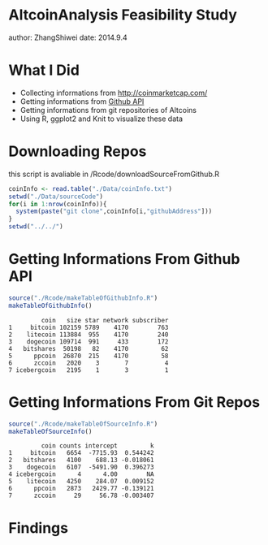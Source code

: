 AltcoinAnalysis Feasibility Study
========================================================
author: ZhangShiwei
date: 2014.9.4

What I Did
========================================================

- Collecting informations from http://coinmarketcap.com/
- Getting informations from <a href="https://github.com/settings/applications/127800">Github API</a>
- Getting informations from git repositories of Altcoins
- Using R, ggplot2 and Knit to visualize these data

Downloading Repos
========================================================

this script is avaliable in /Rcode/downloadSourceFromGithub.R


```r
coinInfo <- read.table("./Data/coinInfo.txt")
setwd("./Data/sourceCode")
for(i in 1:nrow(coinInfo)){
  system(paste("git clone",coinInfo[i,"githubAddress"]))
}
setwd("../../")
```

Getting Informations From Github API
========================================================


```r
source("./Rcode/makeTableOfGithubInfo.R")
makeTableOfGithubInfo()
```


```
         coin   size star network subscriber
1     bitcoin 102159 5789    4170        763
2    litecoin 113884  955    4170        240
3    dogecoin 109714  991     433        172
4   bitshares  50198   82    4170         62
5      ppcoin  26870  215    4170         58
6      zccoin   2020    3       7          4
7 icebergcoin   2195    1       3          1
```

Getting Informations From Git Repos
========================================================


```r
source("./Rcode/makeTableOfSourceInfo.R")
makeTableOfSourceInfo()
```


```
         coin counts intercept         k
1     bitcoin   6654  -7715.93  0.544242
2   bitshares   4100    688.13 -0.018061
3    dogecoin   6107  -5491.90  0.396273
4 icebergcoin      4      4.00        NA
5    litecoin   4250    284.07  0.009152
6      ppcoin   2873   2429.77 -0.139121
7      zccoin     29     56.78 -0.003407
```

Findings
========================================================



